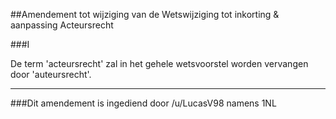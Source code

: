 ##Amendement tot wijziging van de Wetswijziging tot inkorting & aanpassing Acteursrecht 
 
###I

De term 'acteursrecht' zal in het gehele wetsvoorstel worden vervangen door 'auteursrecht'.

---

###Dit amendement is ingediend door /u/LucasV98 namens 1NL